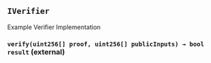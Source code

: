 ## `IVerifier`



Example Verifier Implementation


### `verify(uint256[] proof, uint256[] publicInputs) → bool result` (external)






